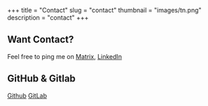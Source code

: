 +++
title = "Contact"
slug = "contact"
thumbnail = "images/tn.png"
description = "contact"
+++

## Want Contact?

Feel free to ping me on [Matrix](https://matrix.to/#/@vinay-keshava:matrix.org),
 [LinkedIn](https://www.linkedin.com/in/vinay-keshava/)

## GitHub & Gitlab
 [Github](https://github.com/vinay-keshava)
 [GitLab](https://gitlab.com/vinay-keshava)
